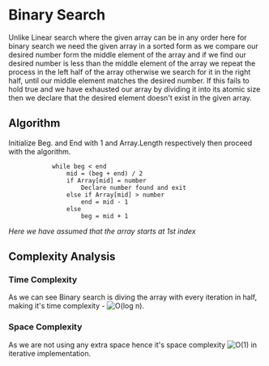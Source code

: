 # Binary Search
Unlike Linear search where the given array can be in any order here for binary search we need the given array in a sorted form as we compare our desired number form the middle element of the array and if we find our desired number is less than the middle element of the array we repeat the process in the left half of the array otherwise we search for it in the right half, until our middle element matches the desired number. If this fails to hold true and we have exhausted our array by dividing it into its atomic size then we declare that the desired element doesn't exist in the given array.

## Algorithm
Initialize Beg. and End with 1 and Array.Length respectively then proceed with the algorithm.

                while beg < end 
                    mid = (beg + end) / 2
                    if Array[mid] = number
                        Declare number found and exit
                    else if Array[mid] > number
                        end = mid - 1
                    else
                        beg = mid + 1
*Here we have assumed that the array starts at 1st index*
## Complexity Analysis
### Time Complexity
As we can see Binary search is diving the array with every iteration in half, making it's time complexity - <img src="https://latex.codecogs.com/gif.latex?O(log&space;n)" title="O(log n)" />.
 ### Space Complexity
 As we are not using any extra space hence it's space complexity <img src="https://latex.codecogs.com/gif.latex?O(1)" title="O(1)" /> in iterative implementation.